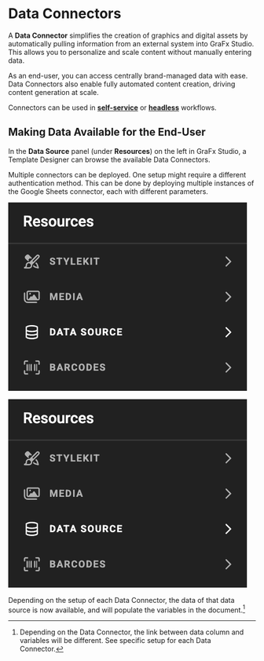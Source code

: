 # Data Connectors

A **Data Connector** simplifies the creation of graphics and digital assets by automatically pulling information from an external system into GraFx Studio. This allows you to personalize and scale content without manually entering data.

As an end-user, you can access centrally brand-managed data with ease. Data Connectors also enable fully automated content creation, driving content generation at scale.

Connectors can be used in **[self-service](/GraFx-Studio/concepts/self-service/)** or **[headless](/GraFx-Studio/concepts/headless/)** workflows.

## Making Data Available for the End-User

In the **Data Source** panel (under **Resources**) on the left in GraFx Studio, a Template Designer can browse the available Data Connectors. 

Multiple connectors can be deployed. One setup might require a different authentication method. This can be done by deploying multiple instances of the Google Sheets connector, each with different parameters.

![screenshot-full](data01.png)

![screenshot-full](data01.png)

Depending on the setup of each Data Connector, the data of that data source is now available, and will populate the variables in the document.[^1]

[^1]: Depending on the Data Connector, the link between data column and variables will be different. See specific setup for each Data Connector.